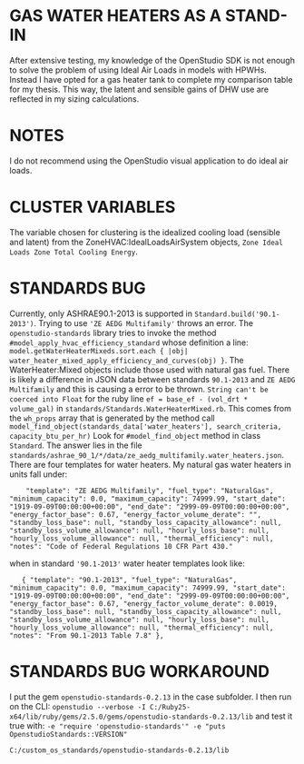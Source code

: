 # GAS WATER HEATERS AS A STAND-IN
After extensive testing, my knowledge of the OpenStudio SDK is not enough to solve the problem of using Ideal Air Loads in models with HPWHs. Instead I have opted for a gas heater tank to complete my comparison table for my thesis. This way, the latent and sensible gains of DHW use are reflected in my sizing calculations.


# NOTES
I do not recommend using the OpenStudio visual application to do ideal air loads.

# CLUSTER VARIABLES
The variable chosen for clustering is the idealized cooling load (sensible and latent) from the ZoneHVAC:IdealLoadsAirSystem objects, `Zone Ideal Loads Zone Total Cooling Energy`.

# STANDARDS BUG
Currently, only ASHRAE90.1-2013 is supported in `Standard.build('90.1-2013')`. Trying to use `'ZE AEDG Multifamily'` throws an error. The `openstudio-standards` library tries to invoke the method `#model_apply_hvac_efficiency_standard` whose definition a line:
`model.getWaterHeaterMixeds.sort.each { |obj| water_heater_mixed_apply_efficiency_and_curves(obj) }`. The WaterHeater:Mixed objects include those used with natural gas fuel.
There is likely a difference in JSON data between standards `90.1-2013` and `ZE AEDG Multifamily` and this is causing a error to be thrown. `String can't be coerced into Float` for the ruby line `ef = base_ef - (vol_drt * volume_gal)` in `standards/Standards.WaterHeaterMixed.rb`.
This comes from the `wh_props` array that is generated by the method call `model_find_object(standards_data['water_heaters'], search_criteria, capacity_btu_per_hr)`
Look for `#model_find_object` method in class `Standard`.
The answer lies in the file `standards/ashrae_90_1/*/data/ze_aedg_multifamily.water_heaters.json`.
There are four templates for water heaters. My natural gas water heaters in units fall under:

`     "template": "ZE AEDG Multifamily",
      "fuel_type": "NaturalGas",
      "minimum_capacity": 0.0,
      "maximum_capacity": 74999.99,
      "start_date": "1919-09-09T00:00:00+00:00",
      "end_date": "2999-09-09T00:00:00+00:00",
      "energy_factor_base": 0.67,
      "energy_factor_volume_derate": "",
      "standby_loss_base": null,
      "standby_loss_capacity_allowance": null,
      "standby_loss_volume_allowance": null,
      "hourly_loss_base": null,
      "hourly_loss_volume_allowance": null,
      "thermal_efficiency": null,
      "notes": "Code of Federal Regulations 10 CFR Part 430."
`

when in standard `'90.1-2013'` water heater templates look like:

`    {
      "template": "90.1-2013",
      "fuel_type": "NaturalGas",
      "minimum_capacity": 0.0,
      "maximum_capacity": 74999.99,
      "start_date": "1919-09-09T00:00:00+00:00",
      "end_date": "2999-09-09T00:00:00+00:00",
      "energy_factor_base": 0.67,
      "energy_factor_volume_derate": 0.0019,
      "standby_loss_base": null,
      "standby_loss_capacity_allowance": null,
      "standby_loss_volume_allowance": null,
      "hourly_loss_base": null,
      "hourly_loss_volume_allowance": null,
      "thermal_efficiency": null,
      "notes": "From 90.1-2013 Table 7.8"
    },
`
# STANDARDS BUG WORKAROUND
I put the gem `openstudio-standards-0.2.13` in the case subfolder. I then run on the CLI:
`openstudio --verbose -I C:/Ruby25-x64/lib/ruby/gems/2.5.0/gems/openstudio-standards-0.2.13/lib`
and test it true with:
`-e "require 'openstudio-standards'" -e "puts OpenstudioStandards::VERSION"`

`C:/custom_os_standards/openstudio-standards-0.2.13/lib`

